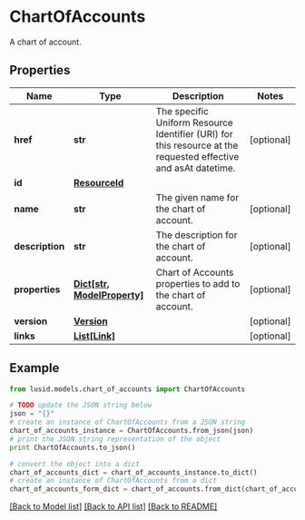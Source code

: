 # ChartOfAccounts

A chart of account.

## Properties
Name | Type | Description | Notes
------------ | ------------- | ------------- | -------------
**href** | **str** | The specific Uniform Resource Identifier (URI) for this resource at the requested effective and asAt datetime. | [optional] 
**id** | [**ResourceId**](ResourceId.md) |  | 
**name** | **str** | The given name for the chart of account. | [optional] 
**description** | **str** | The description for the chart of account. | [optional] 
**properties** | [**Dict[str, ModelProperty]**](ModelProperty.md) | Chart of Accounts properties to add to the chart of account. | [optional] 
**version** | [**Version**](Version.md) |  | [optional] 
**links** | [**List[Link]**](Link.md) |  | [optional] 

## Example

```python
from lusid.models.chart_of_accounts import ChartOfAccounts

# TODO update the JSON string below
json = "{}"
# create an instance of ChartOfAccounts from a JSON string
chart_of_accounts_instance = ChartOfAccounts.from_json(json)
# print the JSON string representation of the object
print ChartOfAccounts.to_json()

# convert the object into a dict
chart_of_accounts_dict = chart_of_accounts_instance.to_dict()
# create an instance of ChartOfAccounts from a dict
chart_of_accounts_form_dict = chart_of_accounts.from_dict(chart_of_accounts_dict)
```
[[Back to Model list]](../README.md#documentation-for-models) [[Back to API list]](../README.md#documentation-for-api-endpoints) [[Back to README]](../README.md)


